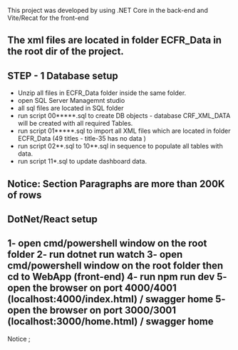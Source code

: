 This project was developed by using .NET Core in the back-end and Vite/Recat for the front-end

The xml files are located in folder ECFR_Data in the root dir of the project.
------------------------------
STEP - 1 Database setup
------------------------------
- Unzip all files in ECFR_Data folder inside the same folder.
- open SQL Server Managemnt studio
- all sql files are located in SQL folder 
- run script 00*****.sql  to create DB objects - database CRF_XML_DATA will be created with all required Tables.
- run script 01*****.sql to import all XML files which are located in folder ECFR_Data (49 titles -  title-35 has no data )
- run script 02**.sql to 10**.sql in sequence to populate all tables with data.
- run script 11*.sql to update dashboard data.

Notice: Section Paragraphs are more than 200K of rows
-------------------------------
DotNet/React setup
-------------------------------
1- open cmd/powershell window on the root folder
2- run  dotnet run watch
3- open cmd/powershell window on the root folder then cd to WebApp (front-end)
4- run  npm run dev
5- open the browser on port 4000/4001 (localhost:4000/index.html) / swagger home
5- open the browser on port 3000/3001 (localhost:3000/home.html) / swagger home
-------------------------------
Notice ;
